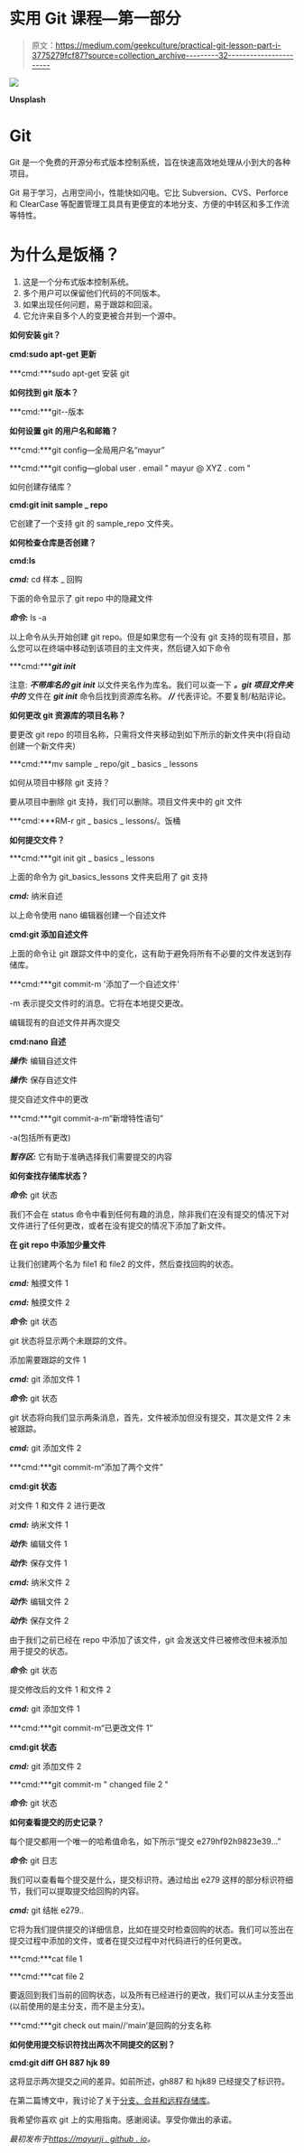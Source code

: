 # 实用 Git 课程—第一部分

> 原文：<https://medium.com/geekculture/practical-git-lesson-part-i-3775279fcf87?source=collection_archive---------32----------------------->

![](img/55bd50fada12f87c871fbdd5466b54f2.png)

**Unsplash**

# **Git**

Git 是一个免费的开源分布式版本控制系统，旨在快速高效地处理从小到大的各种项目。

Git 易于学习，占用空间小，性能快如闪电。它比 Subversion、CVS、Perforce 和 ClearCase 等配置管理工具具有更便宜的本地分支、方便的中转区和多工作流等特性。

# **为什么是饭桶？**

1.  这是一个分布式版本控制系统。
2.  多个用户可以保留他们代码的不同版本。
3.  如果出现任何问题，易于跟踪和回滚。
4.  它允许来自多个人的变更被合并到一个源中。

**如何安装 git？**

**cmd:sudo apt-get 更新**

***cmd:***sudo apt-get 安装 git

**如何找到 git 版本？**

***cmd:***git--版本

**如何设置 git 的用户名和邮箱？**

***cmd:***git config—全局用户名“mayur”

***cmd:***git config—global user . email " mayur @ XYZ . com "

如何创建存储库？

**cmd:git init sample _ repo**

它创建了一个支持 git 的 sample_repo 文件夹。

**如何检查仓库是否创建？**

**cmd:ls**

***cmd:*** cd 样本 _ 回购

下面的命令显示了 git repo 中的隐藏文件

***命令:*** ls -a

以上命令从头开始创建 git repo。但是如果您有一个没有 git 支持的现有项目，那么您可以在终端中移动到该项目的主文件夹，然后键入如下命令

***cmd:******git init***

注意: ***不带库名的 git init*** 以文件夹名作为库名。我们可以查一下 ***。git 项目文件夹中的*** 文件在 ***git init*** 命令后找到资源库名称。 ***//*** 代表评论。不要复制/粘贴评论。

**如何更改 git 资源库的项目名称？**

要更改 git repo 的项目名称，只需将文件夹移动到如下所示的新文件夹中(将自动创建一个新文件夹)

***cmd:***mv sample _ repo/git _ basics _ lessons

如何从项目中移除 git 支持？

要从项目中删除 git 支持，我们可以删除。项目文件夹中的 git 文件

***cmd:***RM-r git _ basics _ lessons/。饭桶

**如何提交文件？**

***cmd:***git init git _ basics _ lessons

上面的命令为 git_basics_lessons 文件夹启用了 git 支持

***cmd:*** 纳米自述

以上命令使用 nano 编辑器创建一个自述文件

**cmd:git 添加自述文件**

上面的命令让 git 跟踪文件中的变化，这有助于避免将所有不必要的文件发送到存储库。

***cmd:***git commit-m '添加了一个自述文件'

-m 表示提交文件时的消息。它将在本地提交更改。

编辑现有的自述文件并再次提交

**cmd:nano 自述**

***操作:*** 编辑自述文件

***操作:*** 保存自述文件

提交自述文件中的更改

***cmd:***git commit-a-m“新增特性语句”

-a(包括所有更改)

***暂存区:*** 它有助于准确选择我们需要提交的内容

**如何查找存储库状态？**

***命令:*** git 状态

我们不会在 status 命令中看到任何有趣的消息，除非我们在没有提交的情况下对文件进行了任何更改，或者在没有提交的情况下添加了新文件。

**在 git repo 中添加少量文件**

让我们创建两个名为 file1 和 file2 的文件，然后查找回购的状态。

***cmd:*** 触摸文件 1

***cmd:*** 触摸文件 2

***命令:*** git 状态

git 状态将显示两个未跟踪的文件。

添加需要跟踪的文件 1

***cmd:*** git 添加文件 1

***命令:*** git 状态

git 状态将向我们显示两条消息，首先，文件被添加但没有提交，其次是文件 2 未被跟踪。

***cmd:*** git 添加文件 2

***cmd:***git commit-m“添加了两个文件”

**cmd:git 状态**

对文件 1 和文件 2 进行更改

***cmd:*** 纳米文件 1

***动作:*** 编辑文件 1

***动作:*** 保存文件 1

***cmd:*** 纳米文件 2

***动作:*** 编辑文件 2

***动作:*** 保存文件 2

由于我们之前已经在 repo 中添加了该文件，git 会发送文件已被修改但未被添加用于提交的状态。

***命令:*** git 状态

提交修改后的文件 1 和文件 2

***cmd:*** git 添加文件 1

***cmd:***git commit-m“已更改文件 1”

**cmd:git 状态**

***cmd:*** git 添加文件 2

***cmd:***git commit-m " changed file 2 "

***命令:*** git 状态

**如何查看提交的历史记录？**

每个提交都用一个唯一的哈希值命名，如下所示“提交 e279hf92h9823e39…”

***命令:*** git 日志

我们可以查看每个提交是什么，提交标识符。通过给出 e279 这样的部分标识符细节，我们可以提取提交给回购的内容。

***cmd:*** git 结帐 e279..

它将为我们提供提交的详细信息，比如在提交时检查回购的状态。我们可以签出在提交过程中添加的文件，或者在提交过程中对代码进行的任何更改。

***cmd:***cat file 1

***cmd:***cat file 2

要返回到我们当前的回购状态，以及所有已经进行的更改，我们可以从主分支签出(以前使用的是主分支，而不是主分支)。

***cmd:***git check out main//‘main’是回购的分支名称

**如何使用提交标识符找出两次不同提交的区别？**

**cmd:git diff GH 887 hjk 89**

这将显示两次提交之间的差异。如前所述，gh887 和 hjk89 已经提交了标识符。

在第二篇博文中，我讨论了关于[分支、合并和远程存储库](/geekculture/practical-git-lesson-part-ii-b0194d22596f)。

我希望你喜欢 git 上的实用指南。感谢阅读。享受你做出的承诺。

*最初发布于*[*https://mayurji . github . io*](https://mayurji.github.io/blog/2021/04/01/VCS)*。*